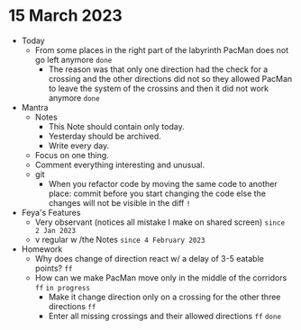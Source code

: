 # 15 March 2023

* Today
  * From some places in the right part of the labyrinth PacMan does not go left anymore `done`
    * The reason was that only one direction had the check for a crossing and the other directions did not so they allowed PacMan to leave the system of the crossins and then it did not work anymore `done`
* Mantra
  * Notes
    * This Note should contain only today.
    * Yesterday should be archived.
    * Write every day.
  * Focus on one thing.
  * Comment everything interesting and unusual.
  * git
    * When you refactor code by moving the same code to another place: commit before you start changing the code else the changes will not be visible in the diff `!`
* Feya's Features
  * Very observant (notices all mistake I make on shared screen) `since 2 Jan 2023`
  * v regular w /the Notes `since 4 February 2023`
* Homework
  * Why does change of direction react w/ a delay of 3-5 eatable points? `ff`
  * How can we make PacMan move only in the middle of the corridors `ff` `in progress`
    * Make it change direction only on a crossing for the other three directions `ff`
    * Enter all missing crossings and their allowed directions `ff` `done`